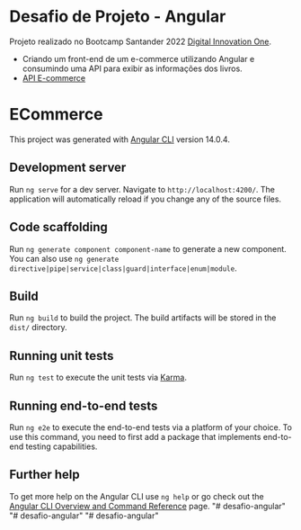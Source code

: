 # Desafio de Projeto - Angular

Projeto realizado no Bootcamp Santander 2022 [Digital Innovation One](https://digitalinnovation.one/).

- Criando um front-end de um e-commerce utilizando Angular e consumindo uma API para exibir as informações dos livros.
- [API E-commerce](https://github.com/naatscs/DIO-LiveCoding-Api-GETProducts)

# ECommerce

This project was generated with [Angular CLI](https://github.com/angular/angular-cli) version 14.0.4.

## Development server

Run `ng serve` for a dev server. Navigate to `http://localhost:4200/`. The application will automatically reload if you change any of the source files.

## Code scaffolding

Run `ng generate component component-name` to generate a new component. You can also use `ng generate directive|pipe|service|class|guard|interface|enum|module`.

## Build

Run `ng build` to build the project. The build artifacts will be stored in the `dist/` directory.

## Running unit tests

Run `ng test` to execute the unit tests via [Karma](https://karma-runner.github.io).

## Running end-to-end tests

Run `ng e2e` to execute the end-to-end tests via a platform of your choice. To use this command, you need to first add a package that implements end-to-end testing capabilities.

## Further help

To get more help on the Angular CLI use `ng help` or go check out the [Angular CLI Overview and Command Reference](https://angular.io/cli) page.
"# desafio-angular" 
"# desafio-angular" 
"# desafio-angular" 
